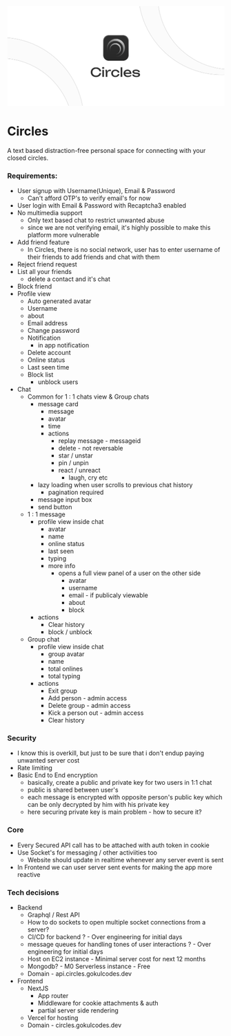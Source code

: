![Circles poster](https://github.com/gokulcodes/circles/blob/main/poster.png?raw=true)

# Circles

A text based distraction-free personal space for connecting with your closed circles.

### Requirements:

- User signup with Username(Unique), Email & Password
  - Can't afford OTP's to verify email's for now
- User login with Email & Password with Recaptcha3 enabled
- No multimedia support
  - Only text based chat to restrict unwanted abuse
  - since we are not verifying email, it's highly possible to make this platform more vulnerable
- Add friend feature
  - In Circles, there is no social network, user has to enter username of their friends to add friends and chat with them
- Reject friend request
- List all your friends
  - delete a contact and it's chat
- Block friend
- Profile view
  - Auto generated avatar
  - Username
  - about
  - Email address
  - Change password
  - Notification
    - in app notification
  - Delete account
  - Online status
  - Last seen time
  - Block list
    - unblock users
- Chat
  - Common for 1 : 1 chats view & Group chats
    - message card
      - message
      - avatar
      - time
      - actions
        - replay message - messageid
        - delete - not reversable
        - star / unstar
        - pin / unpin
        - react / unreact
          - laugh, cry etc
    - lazy loading when user scrolls to previous chat history
      - pagination required
    - message input box
    - send button
  - 1 : 1 message
    - profile view inside chat
      - avatar
      - name
      - online status
      - last seen
      - typing
      - more info
        - opens a full view panel of a user on the other side
          - avatar
          - username
          - email - if publicaly viewable
          - about
          - block
    - actions
      - Clear history
      - block / unblock
  - Group chat
    - profile view inside chat
      - group avatar
      - name
      - total onlines
      - total typing
    - actions
      - Exit group
      - Add person - admin access
      - Delete group - admin access
      - Kick a person out - admin access
      - Clear history

### Security

- I know this is overkill, but just to be sure that i don't endup paying unwanted server cost
- Rate limiting
- Basic End to End encryption
  - basically, create a public and private key for two users in 1:1 chat
  - public is shared between user's
  - each message is encrypted with opposite person's public key which can be only decrypted by him with his private key
  - here securing private key is main problem - how to secure it?

### Core

- Every Secured API call has to be attached with auth token in cookie
- Use Socket's for messaging / other activiities too
  - Website should update in realtime whenever any server event is sent
- In Frontend we can user server sent events for making the app more reactive

### Tech decisions

- Backend
  - Graphql / Rest API
  - How to do sockets to open multiple socket connections from a server?
  - CI/CD for backend ? - Over engineering for initial days
  - message queues for handling tones of user interactions ? - Over engineering for initial days
  - Host on EC2 instance - Minimal server cost for next 12 months
  - Mongodb? - M0 Serverless instance - Free
  - Domain - api.circles.gokulcodes.dev
- Frontend
  - NextJS
    - App router
    - Middleware for cookie attachments & auth
    - partial server side rendering
  - Vercel for hosting
  - Domain - circles.gokulcodes.dev
